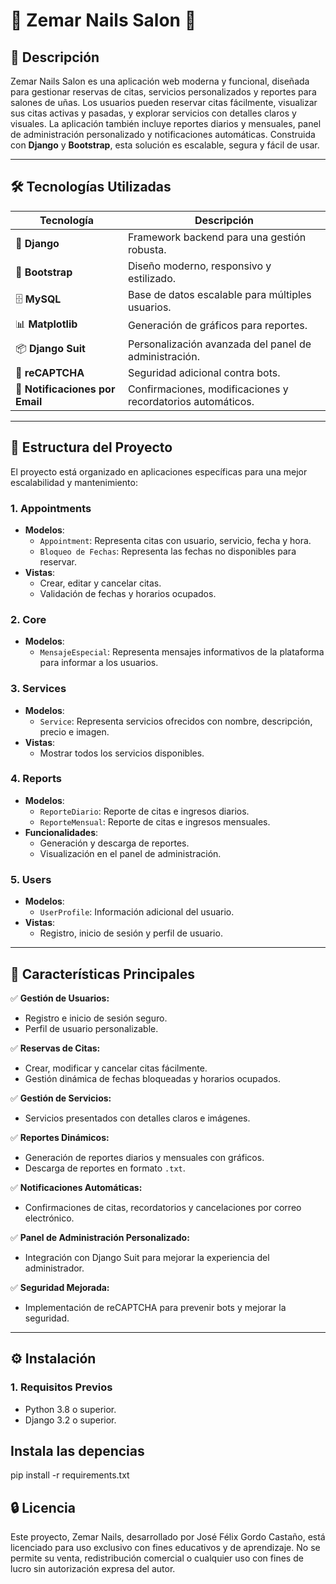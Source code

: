 # 💅 **Zemar Nails Salon** 🌟

## 📝 **Descripción**

Zemar Nails Salon es una aplicación web moderna y funcional, diseñada para gestionar reservas de citas, servicios personalizados y reportes para salones de uñas. Los usuarios pueden reservar citas fácilmente, visualizar sus citas activas y pasadas, y explorar servicios con detalles claros y visuales. La aplicación también incluye reportes diarios y mensuales, panel de administración personalizado y notificaciones automáticas. Construida con **Django** y **Bootstrap**, esta solución es escalable, segura y fácil de usar.

---

## 🛠️ **Tecnologías Utilizadas**

| **Tecnología**    | **Descripción**                                |
|--------------------|-----------------------------------------------|
| 🐍 **Django**      | Framework backend para una gestión robusta.  |
| 🎨 **Bootstrap**   | Diseño moderno, responsivo y estilizado.     |
| 🗄️ **MySQL**       | Base de datos escalable para múltiples usuarios. |
| 📊 **Matplotlib**  | Generación de gráficos para reportes.        |
| 📦 **Django Suit** | Personalización avanzada del panel de administración. |
| 🔐 **reCAPTCHA**   | Seguridad adicional contra bots.             |
| 🔔 **Notificaciones por Email** | Confirmaciones, modificaciones y recordatorios automáticos. |

---

## 📂 **Estructura del Proyecto**

El proyecto está organizado en aplicaciones específicas para una mejor escalabilidad y mantenimiento:

### 1. **Appointments**

- **Modelos**: 
  - `Appointment`: Representa citas con usuario, servicio, fecha y hora.
  - `Bloqueo de Fechas`: Representa las fechas no disponibles para reservar.
- **Vistas**: 
  - Crear, editar y cancelar citas.
  - Validación de fechas y horarios ocupados.

### 2. **Core**

- **Modelos**: 
  - `MensajeEspecial`: Representa mensajes informativos de la plataforma para informar a los usuarios.

### 3. **Services**

- **Modelos**: 
  - `Service`: Representa servicios ofrecidos con nombre, descripción, precio e imagen.
- **Vistas**: 
  - Mostrar todos los servicios disponibles.

### 4. **Reports**

- **Modelos**: 
  - `ReporteDiario`: Reporte de citas e ingresos diarios.
  - `ReporteMensual`: Reporte de citas e ingresos mensuales.
- **Funcionalidades**: 
  - Generación y descarga de reportes.
  - Visualización en el panel de administración.

### 5. **Users**

- **Modelos**: 
  - `UserProfile`: Información adicional del usuario.
- **Vistas**: 
  - Registro, inicio de sesión y perfil de usuario.

---

## 🚀 **Características Principales**

✅ **Gestión de Usuarios:**  
- Registro e inicio de sesión seguro.
- Perfil de usuario personalizable.

✅ **Reservas de Citas:**  
- Crear, modificar y cancelar citas fácilmente.
- Gestión dinámica de fechas bloqueadas y horarios ocupados.

✅ **Gestión de Servicios:**  
- Servicios presentados con detalles claros e imágenes.

✅ **Reportes Dinámicos:**  
- Generación de reportes diarios y mensuales con gráficos.
- Descarga de reportes en formato `.txt`.

✅ **Notificaciones Automáticas:**  
- Confirmaciones de citas, recordatorios y cancelaciones por correo electrónico.

✅ **Panel de Administración Personalizado:**  
- Integración con Django Suit para mejorar la experiencia del administrador.

✅ **Seguridad Mejorada:**  
- Implementación de reCAPTCHA para prevenir bots y mejorar la seguridad.

---

## ⚙️ **Instalación**

### **1. Requisitos Previos**
- Python 3.8 o superior.
- Django 3.2 o superior.

## Instala las depencias

pip install -r requirements.txt


## 🔒 Licencia

Este proyecto, Zemar Nails, desarrollado por José Félix Gordo Castaño, está licenciado para uso exclusivo con fines educativos y de aprendizaje. No se permite su venta, redistribución comercial o cualquier uso con fines de lucro sin autorización expresa del autor.